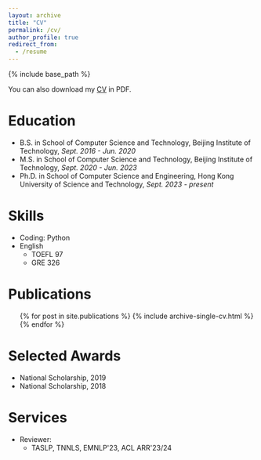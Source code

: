 ```yaml
---
layout: archive
title: "CV"
permalink: /cv/
author_profile: true
redirect_from:
  - /resume
---
```


{% include base_path %}

You can also download my [CV](https://jerrrynie.github.io/files/CV.pdf) in PDF.

Education
======
* B.S. in School of Computer Science and Technology, Beijing Institute of Technology, _Sept. 2016 - Jun. 2020_
* M.S. in School of Computer Science and Technology, Beijing Institute of Technology, _Sept. 2020 - Jun. 2023_
* Ph.D. in School of Computer Science and Engineering, Hong Kong University of Science and Technology, _Sept. 2023 - present_

<!---
Work experience
======
* Summer 2015: Research Assistant
  * Github University
  * Duties included: Tagging issues
  * Supervisor: Professor Git

* Fall 2015: Research Assistant
  * Github University
  * Duties included: Merging pull requests
  * Supervisor: Professor Hub
-->
  
Skills
======
* Coding: Python
* English
  * TOEFL 97
  * GRE 326

Publications
======
  <ul>{% for post in site.publications %}
    {% include archive-single-cv.html %}
  {% endfor %}</ul>

<!---
Talks
======
  <ul>{% for post in site.talks %}
    {% include archive-single-talk-cv.html %}
  {% endfor %}</ul>
  
Teaching
======
  <ul>{% for post in site.teaching %}
    {% include archive-single-cv.html %}
  {% endfor %}</ul>
  
Service and leadership
======
* Currently signed in to 43 different slack teams
-->

Selected Awards
======
* National Scholarship, 2019
* National Scholarship, 2018

Services
======
* Reviewer:
  * TASLP, TNNLS, EMNLP'23, ACL ARR'23/24
